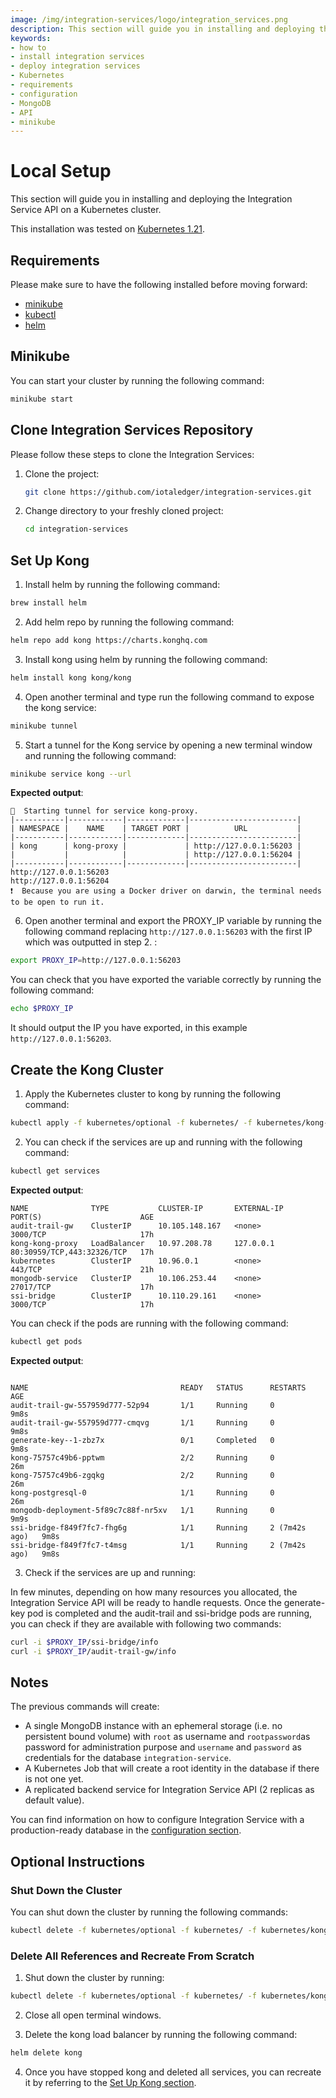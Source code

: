 ```yaml
---
image: /img/integration-services/logo/integration_services.png
description: This section will guide you in installing and deploying the Integration Service API on a Kubernetes cluster.
keywords:
- how to
- install integration services
- deploy integration services
- Kubernetes
- requirements
- configuration
- MongoDB
- API
- minikube
---
```


# Local Setup

This section will guide you in installing and deploying the Integration Service API on a Kubernetes cluster.

This installation was tested on [Kubernetes 1.21](https://kubernetes.io/releases/_print/#release-v1-21).

## Requirements

Please make sure to have the following installed before moving forward:

* [minikube](https://minikube.sigs.k8s.io/docs/start/)
* [kubectl](https://kubernetes.io/docs/tasks/tools/#kubectl)
* [helm](https://helm.sh/)

## Minikube

You can start your cluster by running the following command:

```bash
minikube start
```

## Clone Integration Services Repository

Please follow these steps to clone the Integration Services:

1. Clone the project:

    ```bash
    git clone https://github.com/iotaledger/integration-services.git
    ```

2. Change directory to your freshly cloned project:

    ```bash
    cd integration-services
    ```

## Set Up Kong

1. Install helm by running the following command:

```bash
brew install helm
```  

2. Add helm repo by running the following command:

```bash
helm repo add kong https://charts.konghq.com
```

3. Install kong using helm by running the following command:
```bash
helm install kong kong/kong
```

4. Open another terminal and type run the following command to expose the kong service:

```bash
minikube tunnel
```

5. Start a tunnel for the Kong service by opening a new terminal window and running the following command:
```bash
minikube service kong --url
```

**Expected output**:

```plaintext
🏃  Starting tunnel for service kong-proxy.
|-----------|------------|-------------|------------------------|
| NAMESPACE |    NAME    | TARGET PORT |          URL           |
|-----------|------------|-------------|------------------------|
| kong      | kong-proxy |             | http://127.0.0.1:56203 |
|           |            |             | http://127.0.0.1:56204 |
|-----------|------------|-------------|------------------------|
http://127.0.0.1:56203
http://127.0.0.1:56204
❗  Because you are using a Docker driver on darwin, the terminal needs to be open to run it.
```

6. Open another terminal and export the PROXY_IP variable by running the following command replacing `http://127.0.0.1:56203` with the first IP which was outputted in step 2. :

```bash
export PROXY_IP=http://127.0.0.1:56203
```

You can check that you have exported the variable correctly by running the following command: 

```bash
echo $PROXY_IP
```
It should output the IP you have exported, in this example `http://127.0.0.1:56203`.



## Create the Kong Cluster

1. Apply the Kubernetes cluster to kong by running the following command:

```bash
kubectl apply -f kubernetes/optional -f kubernetes/ -f kubernetes/kong-gw
```

2. You can check if the services are up and running with the following command:

```bash
kubectl get services
```

**Expected output**:

```plaintext
NAME              TYPE           CLUSTER-IP       EXTERNAL-IP   PORT(S)                      AGE
audit-trail-gw    ClusterIP      10.105.148.167   <none>        3000/TCP                     17h
kong-kong-proxy   LoadBalancer   10.97.208.78     127.0.0.1     80:30959/TCP,443:32326/TCP   17h
kubernetes        ClusterIP      10.96.0.1        <none>        443/TCP                      21h
mongodb-service   ClusterIP      10.106.253.44    <none>        27017/TCP                    17h
ssi-bridge        ClusterIP      10.110.29.161    <none>        3000/TCP                     17h
```

You can check if the pods are running with the following command:
```bash
kubectl get pods
```

**Expected output**:
```plaintext

NAME                                  READY   STATUS      RESTARTS        AGE
audit-trail-gw-557959d777-52p94       1/1     Running     0               9m8s
audit-trail-gw-557959d777-cmqvg       1/1     Running     0               9m8s
generate-key--1-zbz7x                 0/1     Completed   0               9m8s
kong-75757c49b6-pptwm                 2/2     Running     0               26m
kong-75757c49b6-zgqkg                 2/2     Running     0               26m
kong-postgresql-0                     1/1     Running     0               26m
mongodb-deployment-5f89c7c88f-nr5xv   1/1     Running     0               9m9s
ssi-bridge-f849f7fc7-fhg6g            1/1     Running     2 (7m42s ago)   9m8s
ssi-bridge-f849f7fc7-t4msg            1/1     Running     2 (7m42s ago)   9m8s
```

3. Check if the services are up and running:

In few minutes, depending on how many resources you allocated, the Integration Service API will be ready to handle
requests. Once the generate-key pod is completed and the audit-trail and ssi-bridge pods are running, you can check if they are available with following two commands:

```bash
curl -i $PROXY_IP/ssi-bridge/info
curl -i $PROXY_IP/audit-trail-gw/info
```


## Notes

The previous commands will create:

- A single MongoDB instance with an ephemeral storage (i.e. no persistent bound volume) with `root` as username and `rootpassword`as password for administration purpose and `username` and `password` as credentials for the
  database `integration-service`.
- A Kubernetes Job that will create a root identity in the database if there is not one yet.
- A replicated backend service for Integration Service API (2 replicas as default value).

You can find information on how to configure Integration Service with a production-ready database in
the [configuration section](configuration.md).


## Optional Instructions

### Shut Down the Cluster

You can shut down the cluster by running the following commands:

```bash
kubectl delete -f kubernetes/optional -f kubernetes/ -f kubernetes/kong-gw
```


### Delete All References and Recreate From Scratch

1. Shut down the cluster by running:

```bash
kubectl delete -f kubernetes/optional -f kubernetes/ -f kubernetes/kong-gw
```

2. Close all open terminal windows.

3. Delete the kong load balancer by running the following command:
   
```bash
helm delete kong
```

4. Once you have stopped kong and deleted all services, you can recreate it by referring to the [Set Up Kong section](#set-up-kong).

